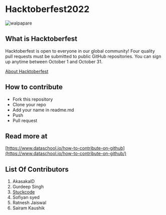 # Hacktoberfest2022
![walpapare](https://user-images.githubusercontent.com/42824788/193396931-cc81f2cb-b844-4622-8667-101037dd846d.jpg)

## What is Hacktoberfest

Hacktoberfest is open to everyone in our global community! Four quality pull requests must be submitted to public GitHub repositories. You can sign up anytime between October 1 and October 31.

[About Hacktoberfest](https://hacktoberfest.com/about/)

## How to contribute

- Fork this repository
- Clone your repo
- Add your name in readme.md
- Push
- Pull request

## Read more at

[https://www.dataschool.io/how-to-contribute-on-github](https://www.dataschool.io/how-to-contribute-on-github/)

## List Of Contributors

1. AkasakaID
2. Gurdeep Singh
3. [Stuckcode](https://stuckcode.com)
4. Sofiyan syed
5. Ratnesh Jaiswal
6. Sairam Kaushik
